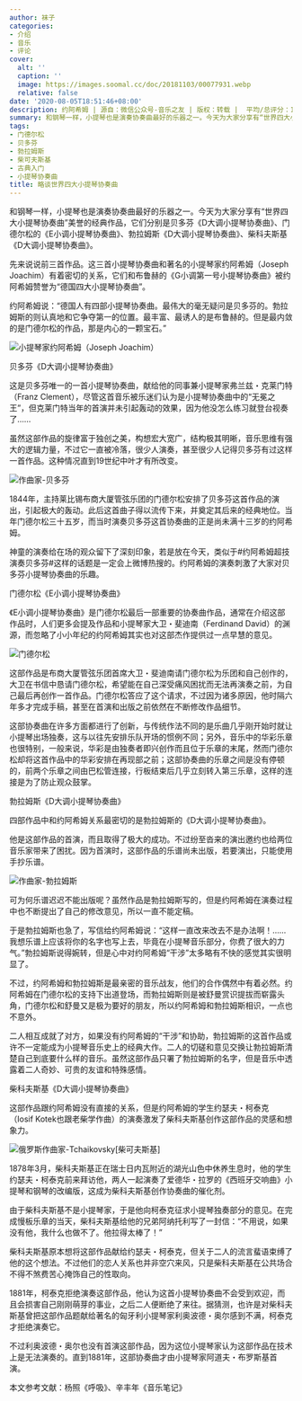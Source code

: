```yaml
---
author: 袜子
categories:
- 介绍
- 音乐
- 评论
cover:
  alt: ''
  caption: ''
  image: https://images.soomal.cc/doc/20181103/00077931.webp
  relative: false
date: '2020-08-05T18:51:46+08:00'
description: 约阿希姆 | 源自：微信公众号-音乐之友 | 版权：转载 |  平均/总评分：10.00/40
summary: 和钢琴一样，小提琴也是演奏协奏曲最好的乐器之一。今天为大家分享有“世界四大小提琴协奏曲”美誉的经典作品，它们分别是贝多芬《D大调小提琴协奏曲》、门德尔松的《E小调小提琴协奏曲》、勃拉姆斯《D大调小提琴协奏曲》、柴科夫斯基《D大调小提琴协奏曲》……
tags:
- 门德尔松
- 贝多芬
- 勃拉姆斯
- 柴可夫斯基
- 古典入门
- 小提琴协奏曲
title: 略谈世界四大小提琴协奏曲
---
```


和钢琴一样，小提琴也是演奏协奏曲最好的乐器之一。今天为大家分享有“世界四大小提琴协奏曲”美誉的经典作品，它们分别是贝多芬《D大调小提琴协奏曲》、门德尔松的《E小调小提琴协奏曲》、勃拉姆斯《D大调小提琴协奏曲》、柴科夫斯基《D大调小提琴协奏曲》。

先来说说前三首作品。这三首小提琴协奏曲和著名的小提琴家约阿希姆（Joseph Joachim）有着密切的关系，它们和布鲁赫的《G小调第一号小提琴协奏曲》被约阿希姆赞誉为“德国四大小提琴协奏曲”。
 
约阿希姆说：“德国人有四部小提琴协奏曲。最伟大的毫无疑问是贝多芬的。勃拉姆斯的则认真地和它争夺第一的位置。最丰富、最诱人的是布鲁赫的。但是最内敛的是门德尔松的作品，那是内心的一颗宝石。”

![小提琴家约阿希姆（Joseph Joachim）](https://images.soomal.cc/doc/20200805/00090489.webp)





贝多芬《D大调小提琴协奏曲》

这是贝多芬唯一的一首小提琴协奏曲，献给他的同事兼小提琴家弗兰兹・克莱门特（Franz Clement），尽管这首音乐被乐迷们认为是小提琴协奏曲中的“无冕之王”，但克莱门特当年的首演并未引起轰动的效果，因为他没怎么练习就登台视奏了……

虽然这部作品的旋律富于独创之美，构想宏大宽广，结构极其明晰，音乐思维有强大的逻辑力量，不过它一直被冷落，很少人演奏，甚至很少人记得贝多芬有过这样一首作品。这种情况直到19世纪中叶才有所改变。

![作曲家-贝多芬](https://images.soomal.cc/doc/20150123/00048898.webp)





1844年，主持莱比锡布商大厦管弦乐团的门德尔松安排了贝多芬这首作品的演出，引起极大的轰动。此后这首曲子得以流传下来，并奠定其后来的经典地位。当年门德尔松三十五岁，而当时演奏贝多芬这首协奏曲的正是尚未满十三岁的约阿希姆。

神童的演奏给在场的观众留下了深刻印象，若是放在今天，类似于#约阿希姆超技演奏贝多芬#这样的话题是一定会上微博热搜的。约阿希姆的演奏刺激了大家对贝多芬小提琴协奏曲的乐趣。

门德尔松《E小调小提琴协奏曲》

《E小调小提琴协奏曲》是门德尔松最后一部重要的协奏曲作品，通常在介绍这部作品时，人们更多会提及作品和小提琴家大卫・斐迪南（Ferdinand David）的渊源，而忽略了小小年纪的约阿希姆其实也对这部杰作提供过一点早慧的意见。

![门德尔松](https://images.soomal.cc/doc/20161127/00064631.webp)





这部作品是布商大厦管弦乐团首席大卫・斐迪南请门德尔松为乐团和自己创作的，大卫在书信中恳请门德尔松，希望能在自己深受痛风困扰而无法再演奏之前，为自己最后再创作一首作品。门德尔松答应了这个请求，不过因为诸多原因，他时隔六年多才完成手稿，甚至在首演和出版之前依然在不断修改作品细节。

这部协奏曲在许多方面都进行了创新，与传统作法不同的是乐曲几乎刚开始时就让小提琴出场独奏，这与以往先安排乐队开场的惯例不同；另外，音乐中的华彩乐章也很特别，一般来说，华彩是由独奏者即兴创作而且位于乐章的末尾，然而门德尔松却将这首作品中的华彩安排在再现部之前；这部协奏曲的乐章之间是没有停顿的，前两个乐章之间由巴松管连接，行板结束后几乎立刻转入第三乐章，这样的连接是为了防止观众鼓掌。

勃拉姆斯《D大调小提琴协奏曲》

四部作品中和约阿希姆关系最密切的是勃拉姆斯的《D大调小提琴协奏曲》。

他是这部作品的首演，而且取得了极大的成功。不过纷至沓来的演出邀约也给两位音乐家带来了困扰。因为首演时，这部作品的乐谱尚未出版，若要演出，只能使用手抄乐谱。

![作曲家-勃拉姆斯](https://images.soomal.cc/doc/20180323/00073730.webp)





可为何乐谱迟迟不能出版呢？虽然作品是勃拉姆斯写的，但是约阿希姆在演奏过程中也不断提出了自己的修改意见，所以一直不能定稿。

于是勃拉姆斯也急了，写信给约阿希姆说：“这样一直改来改去不是办法啊！……我想乐谱上应该将你的名字也写上去，毕竟在小提琴音乐部分，你费了很大的力气。”勃拉姆斯说得婉转，但是心中对约阿希姆“干涉”太多略有不快的感觉其实很明显了。

不过，约阿希姆和勃拉姆斯是最亲密的音乐战友，他们的合作偶然中有着必然。约阿希姆在门德尔松的支持下出道登场，而勃拉姆斯则是被舒曼赏识提拔而崭露头角，门德尔松和舒曼又是极为要好的朋友，所以约阿希姆和勃拉姆斯相识，一点也不意外。

二人相互成就了对方，如果没有约阿希姆的“干涉”和协助，勃拉姆斯的这首作品或许不一定能成为小提琴音乐史上的经典大作。二人的切磋和意见交换让勃拉姆斯清楚自己到底要什么样的音乐。虽然这部作品只署了勃拉姆斯的名字，但是音乐中透露着二人奇妙、可贵的友谊和特殊感情。

柴科夫斯基《D大调小提琴协奏曲》

这部作品跟约阿希姆没有直接的关系，但是约阿希姆的学生约瑟夫・柯泰克（Iosif Kotek也跟老柴学作曲）的演奏激发了柴科夫斯基创作这部作品的灵感和想象力。

![俄罗斯作曲家-Tchaikovsky[柴可夫斯基]](https://images.soomal.cc/doc/20140106/00039295.webp)





1878年3月，柴科夫斯基正在瑞士日内瓦附近的湖光山色中休养生息时，他的学生约瑟夫・柯泰克前来拜访他，两人一起演奏了爱德华・拉罗的《西班牙交响曲》小提琴和钢琴的改编版，这成为柴科夫斯基创作协奏曲的催化剂。

由于柴科夫斯基不是小提琴家，于是他向柯泰克征求小提琴独奏部分的意见。在完成慢板乐章的当天，柴科夫斯基给他的兄弟阿纳托利写了一封信：“不用说，如果没有他，我什么也做不了。他拉得太棒了！”

柴科夫斯基原本想将这部作品献给约瑟夫・柯泰克，但关于二人的流言蜚语束缚了他的这个想法。不过他们的恋人关系也并非空穴来风，只是柴科夫斯基在公共场合不得不煞费苦心掩饰自己的性取向。

1881年，柯泰克拒绝演奏这部作品，他认为这首小提琴协奏曲不会受到欢迎，而且会损害自己刚刚萌芽的事业，之后二人便断绝了来往。据猜测，也许是对柴科夫斯基曾把这部作品题献给著名的匈牙利小提琴家利奥波德・奥尔感到不满，柯泰克才拒绝演奏它。

不过利奥波德・奥尔也没有首演这部作品，因为这位小提琴家认为这部作品在技术上是无法演奏的。直到1881年，这部协奏曲才由小提琴家阿道夫・布罗斯基首演。

本文参考文献：杨照《呼吸》、辛丰年《音乐笔记》